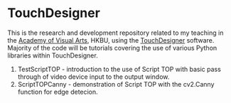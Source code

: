 # TouchDesigner
This is the research and development repository related to my teaching in the [Academy of Visual Arts](https://ava.hkbu.edu.hk), HKBU, using the [TouchDesigner](https://derivative.ca/) software. Majority of the code will be tutorials covering the use of various Python libraries within TouchDesigner.

<ol>
<li>TestScriptTOP - introduction to the use of Script TOP with basic pass through of video device input to the output window.
<li>ScriptTOPCanny - demonstration of Script TOP with the cv2.Canny function for edge detecion.
</ol>
